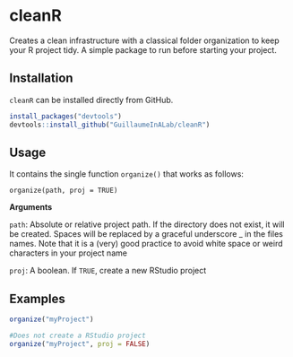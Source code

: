 # cleanR

Creates a clean infrastructure with a classical folder organization to keep your R project tidy.
A simple package to run before starting your project.

## Installation

`cleanR` can be installed directly from GitHub.

```r
install_packages("devtools")
devtools::install_github("GuillaumeInALab/cleanR")
```

## Usage
It contains the single function `organize()` that works as follows:

`organize(path, proj = TRUE)`

**Arguments**

`path`: Absolute or relative project path. If the directory does not exist, it will be created. Spaces will be replaced by a graceful underscore _ in the files names. Note that it is a (very) good practice to avoid white space or weird characters in your project name

`proj`: A boolean. If `TRUE`, create a new RStudio project


## Examples

```r
organize("myProject")

#Does not create a RStudio project
organize("myProject", proj = FALSE)
```


